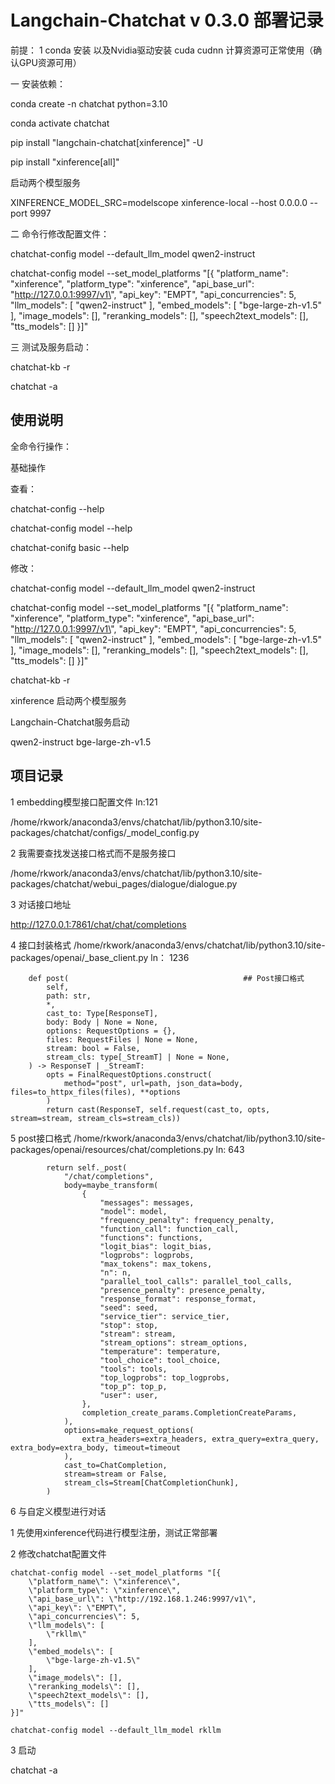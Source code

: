 # Langchain-Chatchat v 0.3.0 部署记录

前提：
1 conda 安装 以及Nvidia驱动安装 cuda cudnn 计算资源可正常使用（确认GPU资源可用）

一 安装依赖：

conda create -n chatchat python=3.10

conda activate chatchat

pip install "langchain-chatchat[xinference]" -U

pip install "xinference[all]"

启动两个模型服务

XINFERENCE_MODEL_SRC=modelscope xinference-local --host 0.0.0.0 --port 9997


二 命令行修改配置文件：

chatchat-config model --default_llm_model qwen2-instruct

chatchat-config model --set_model_platforms "[{
    \"platform_name\": \"xinference\",
    \"platform_type\": \"xinference\",
    \"api_base_url\": \"http://127.0.0.1:9997/v1\",
    \"api_key\": \"EMPT\",
    \"api_concurrencies\": 5,
    \"llm_models\": [
        \"qwen2-instruct\"
    ],
    \"embed_models\": [
        \"bge-large-zh-v1.5\"
    ],
    \"image_models\": [],
    \"reranking_models\": [],
    \"speech2text_models\": [],
    \"tts_models\": []
}]"

三 测试及服务启动：

chatchat-kb -r

chatchat -a


## 使用说明

全命令行操作：

基础操作

查看：

chatchat-config --help

chatchat-config model --help

chatchat-conifg basic --help

修改：

chatchat-config model --default_llm_model qwen2-instruct

chatchat-config model --set_model_platforms "[{
    \"platform_name\": \"xinference\",
    \"platform_type\": \"xinference\",
    \"api_base_url\": \"http://127.0.0.1:9997/v1\",
    \"api_key\": \"EMPT\",
    \"api_concurrencies\": 5,
    \"llm_models\": [
        \"qwen2-instruct\"
    ],
    \"embed_models\": [
        \"bge-large-zh-v1.5\"
    ],
    \"image_models\": [],
    \"reranking_models\": [],
    \"speech2text_models\": [],
    \"tts_models\": []
}]"

chatchat-kb -r

xinference 启动两个模型服务

Langchain-Chatchat服务启动


qwen2-instruct
bge-large-zh-v1.5 




## 项目记录

1 embedding模型接口配置文件 ln:121

/home/rkwork/anaconda3/envs/chatchat/lib/python3.10/site-packages/chatchat/configs/_model_config.py


2 我需要查找发送接口格式而不是服务接口

/home/rkwork/anaconda3/envs/chatchat/lib/python3.10/site-packages/chatchat/webui_pages/dialogue/dialogue.py

3 对话接口地址

http://127.0.0.1:7861/chat/chat/completions

4 接口封装格式
/home/rkwork/anaconda3/envs/chatchat/lib/python3.10/site-packages/openai/_base_client.py    ln： 1236

```
    def post(                                       ## Post接口格式
        self,
        path: str,
        *,
        cast_to: Type[ResponseT],
        body: Body | None = None,
        options: RequestOptions = {},
        files: RequestFiles | None = None,
        stream: bool = False,
        stream_cls: type[_StreamT] | None = None,
    ) -> ResponseT | _StreamT:
        opts = FinalRequestOptions.construct(
            method="post", url=path, json_data=body, files=to_httpx_files(files), **options
        )
        return cast(ResponseT, self.request(cast_to, opts, stream=stream, stream_cls=stream_cls))

```

5 post接口格式
/home/rkwork/anaconda3/envs/chatchat/lib/python3.10/site-packages/openai/resources/chat/completions.py      ln: 643
```
        return self._post(
            "/chat/completions",
            body=maybe_transform(
                {
                    "messages": messages,
                    "model": model,
                    "frequency_penalty": frequency_penalty,
                    "function_call": function_call,
                    "functions": functions,
                    "logit_bias": logit_bias,
                    "logprobs": logprobs,
                    "max_tokens": max_tokens,
                    "n": n,
                    "parallel_tool_calls": parallel_tool_calls,
                    "presence_penalty": presence_penalty,
                    "response_format": response_format,
                    "seed": seed,
                    "service_tier": service_tier,
                    "stop": stop,
                    "stream": stream,
                    "stream_options": stream_options,
                    "temperature": temperature,
                    "tool_choice": tool_choice,
                    "tools": tools,
                    "top_logprobs": top_logprobs,
                    "top_p": top_p,
                    "user": user,
                },
                completion_create_params.CompletionCreateParams,
            ),
            options=make_request_options(
                extra_headers=extra_headers, extra_query=extra_query, extra_body=extra_body, timeout=timeout
            ),
            cast_to=ChatCompletion,
            stream=stream or False,
            stream_cls=Stream[ChatCompletionChunk],
        )

```
6 与自定义模型进行对话

1 先使用xinference代码进行模型注册，测试正常部署

2 修改chatchat配置文件

```
chatchat-config model --set_model_platforms "[{
    \"platform_name\": \"xinference\",
    \"platform_type\": \"xinference\",
    \"api_base_url\": \"http://192.168.1.246:9997/v1\",
    \"api_key\": \"EMPT\",
    \"api_concurrencies\": 5,
    \"llm_models\": [
        \"rkllm\"
    ],
    \"embed_models\": [
        \"bge-large-zh-v1.5\"
    ],
    \"image_models\": [],
    \"reranking_models\": [],
    \"speech2text_models\": [],
    \"tts_models\": []
}]"

chatchat-config model --default_llm_model rkllm
```
3 启动

chatchat -a
